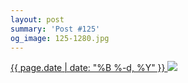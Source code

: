 ```yaml
---
layout: post
summary: 'Post #125'
og_image: 125-1280.jpg
---
```


<p>
 <time>
  <a href="/125">
   {{ page.date | date: "%B %-d, %Y" }}
  </a>
 </time>
 <a href="/125">
  <img data-taken="10/22/2013" sizes="(min-width: 700px) 50vw, calc(100vw - 2rem)" src="{{ site.assets_url }}/125-640.jpg" srcset="{{ site.assets_url }}/125-1280.jpg 1280w, {{ site.assets_url }}/125-960.jpg 960w, {{ site.assets_url }}/125-640.jpg 640w, {{ site.assets_url }}/125-320.jpg 320w"/>
 </a>
</p>
